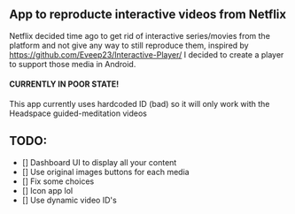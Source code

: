 ## App to reproducte interactive videos from Netflix
Netflix decided time ago to get rid of interactive series/movies from the platform and not give any way to still reproduce them, inspired by
https://github.com/Eveep23/Interactive-Player/  I decided to create a player to support those media in Android.

#### CURRENTLY IN POOR STATE!
This app currently uses hardcoded ID (bad) so it will only work with the Headspace guided-meditation videos 


## TODO:
- [] Dashboard UI to display all your content
- [] Use original images buttons for each media
- [] Fix some choices
- [] Icon app lol
- [] Use dynamic video ID's
